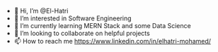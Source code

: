 - 👋 Hi, I’m @El-Hatri
- 👀 I’m interested in Software Engineering
- 🌱 I’m currently learning MERN Stack and some Data Science
- 💞️ I’m looking to collaborate on helpful projects
- 📫 How to reach me https://www.linkedin.com/in/elhatri-mohamed/

<!---
El-Hatri/El-Hatri is a ✨ special ✨ repository because its `README.md` (this file) appears on your GitHub profile.
You can click the Preview link to take a look at your changes.
--->
